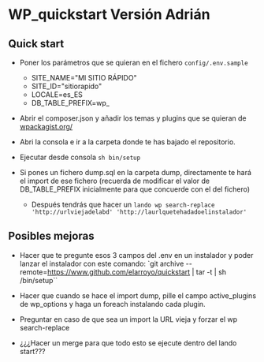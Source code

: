 # WP_quickstart Versión Adrián

## Quick start
- Poner los parámetros que se quieran en el fichero `config/.env.sample`
	- SITE_NAME="MI SITIO RÁPIDO"
	- SITE_ID="sitiorapido"
	- LOCALE=es_ES
	- DB_TABLE_PREFIX=wp_
- Abrir el composer.json y añadir los temas y plugins que se quieran de [wpackagist.org/](https://wpackagist.org/)
- Abri la consola e ir a la carpeta donde te has bajado el repositorio.
- Ejecutar desde consola `sh bin/setup`

- Si pones un fichero dump.sql en la carpeta dump, directamente te hará el import de ese fichero (recuerda de modificar el valor de DB_TABLE_PREFIX inicialmente para que concuerde con el del fichero)
	- Después tendrás que hacer un `lando wp search-replace 'http://urlviejadelabd' 'http://laurlquetehadadoelinstalador'`

## Posibles mejoras
- Hacer que te pregunte esos 3 campos del .env en un instalador y poder lanzar el instalador con este comando:
`git archive --remote=https://www.github.com/elarroyo/quickstart | tar -t | sh /bin/setup``

- Hacer que cuando se hace el import dump, pille el campo active_plugins de wp_options y haga un foreach instalando cada plugin.

- Preguntar en caso de que sea un import la URL vieja y forzar el wp search-replace

- ¿¿¿Hacer un merge para que todo esto se ejecute dentro del lando start???
